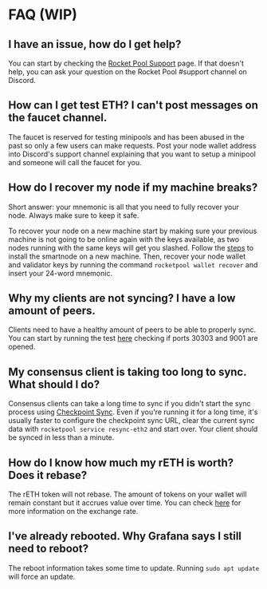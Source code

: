# FAQ (WIP)

## I have an issue, how do I get help?

You can start by checking the [Rocket Pool Support](https://rocketpool.support) page. If that doesn't help, you can ask your question on the Rocket Pool #support channel on Discord.

## How can I get test ETH? I can't post messages on the faucet channel. 

The faucet is reserved for testing minipools and has been abused in the past so only a few users can make requests. Post your node wallet address into Discord's support channel explaining that you want to setup a minipool and someone will call the faucet for you.

## How do I recover my node if my machine breaks?

Short answer: your mnemonic is all that you need to fully recover your node. Always make sure to keep it safe.

To recover your node on a new machine start by making sure your previous machine is not going to be online again with the keys available, as two nodes running with the same keys will get you slashed. 
Follow the [steps](./install-modes.md) to install the smartnode on a new machine. Then, recover your node wallet and validator keys by running the command `rocketpool wallet recover` and insert your 24-word mnemonic.

## Why my clients are not syncing? I have a low amount of peers.
Clients need to have a healthy amount of peers to be able to properly sync. You can start by running the test [here](https://www.yougetsignal.com/tools/open-ports/) checking if ports 30303 and 9001 are opened.

## My consensus client is taking too long to sync. What should I do?

Consensus clients can take a long time to sync if you didn't start the sync process using [Checkpoint Sync](./config-docker.md#beacon-chain-checkpoint-syncing-with-infura). Even if you're running it for a long time, it's usually faster to configure the checkpoint sync URL, clear the current sync data with `rocketpool service resync-eth2` and start over. Your client should be synced in less than a minute.

## How do I know how much my rETH is worth? Does it rebase?

The rETH token will not rebase. The amount of tokens on your wallet will remain constant but it accrues value over time. You can check [here](https://rocketscan.io/reth) for more information on the exchange rate.

## I've already rebooted. Why Grafana says I still need to reboot?

The reboot information takes some time to update. Running `sudo apt update` will force an update.


